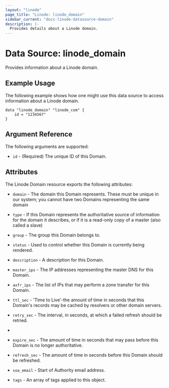 ```yaml
---
layout: "linode"
page_title: "Linode: linode_domain"
sidebar_current: "docs-linode-datasource-domain"
description: |-
  Provides details about a Linode domain.
---
```


# Data Source: linode\_domain

Provides information about a Linode domain.

## Example Usage

The following example shows how one might use this data source to access information about a Linode domain.

```hcl
data "linode_domain" "linode_com" {
    id = "1234567"
}
```

## Argument Reference

The following arguments are supported:

* `id` - (Required) The unique ID of this Domain.

## Attributes

The Linode Domain resource exports the following attributes:

* `domain` - The domain this Domain represents. These must be unique in our system; you cannot have two Domains representing the same domain

* `type` - If this Domain represents the authoritative source of information for the domain it describes, or if it is a read-only copy of a master (also called a slave)

* `group` - The group this Domain belongs to.

* `status` - Used to control whether this Domain is currently being rendered.

* `description` - A description for this Domain.

* `master_ips` - The IP addresses representing the master DNS for this Domain.

* `axfr_ips` - The list of IPs that may perform a zone transfer for this Domain.

* `ttl_sec` - 'Time to Live'-the amount of time in seconds that this Domain's records may be cached by resolvers or other domain servers.

* `retry_sec` - The interval, in seconds, at which a failed refresh should be retried.
*
* `expire_sec` - The amount of time in seconds that may pass before this Domain is no longer authoritative.

* `refresh_sec` - The amount of time in seconds before this Domain should be refreshed.

* `soa_email` - Start of Authority email address.

* `tags` - An array of tags applied to this object.

